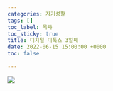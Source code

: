 ```yaml
---
categories: 자기성찰
tags: []
toc_label: 목차
toc_sticky: true
title: 디지털 디톡스 3일째
date: 2022-06-15 15:00:00 +0000
toc: false

---
```

![](/blog/assets/images/coldturkey-1.PNG)